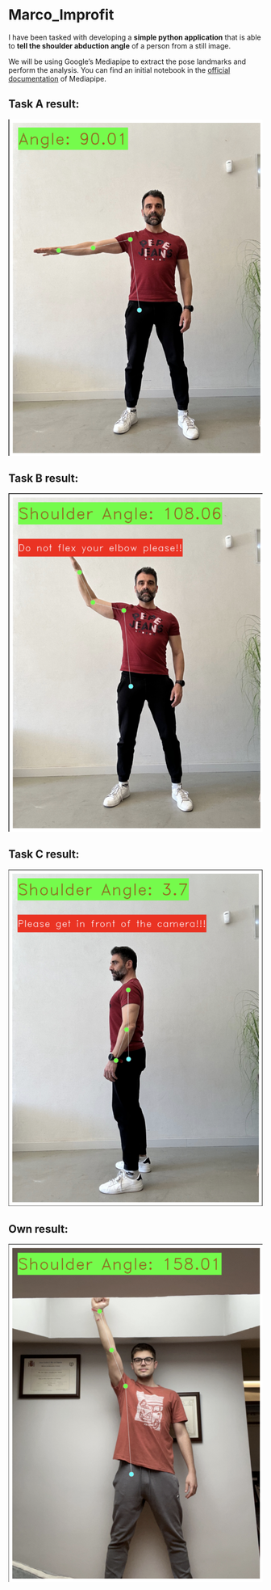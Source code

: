 # Marco_Improfit

I have been tasked with developing a **simple python application** that is able to **tell the shoulder abduction angle** of a person from a still image.

We will be using Google’s Mediapipe to extract the pose landmarks and perform the analysis. You can find an initial notebook in the [official documentation](https://colab.research.google.com/github/googlesamples/mediapipe/blob/main/examples/pose_landmarker/python/%5BMediaPipe_Python_Tasks%5D_Pose_Landmarker.ipynb) of Mediapipe.

## Task A result:
![result_task_A](https://github.com/marcocv8/Marco_Improfit/blob/main/results/task_a_result.png)

## Task B result:
![result_task_B](https://github.com/marcocv8/Marco_Improfit/blob/main/results/task_b_result.png)

## Task C result:
![result_task_C](https://github.com/marcocv8/Marco_Improfit/blob/main/results/task_c_result.png)

## Own result:
![own_result](https://github.com/marcocv8/Marco_Improfit/blob/main/results/own_result.png)